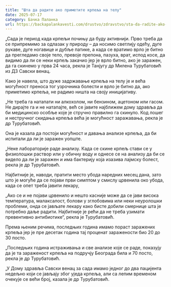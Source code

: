 ```yaml
---
title: "Шта да радите ако приметите крпеља на телу"
date: 2025-07-17
category: Бачка Паланка
url: https://backapalankavesti.com/drustvo/zdravstvo/sta-da-radite-ako-primetite-krpelja-na-telu/
---
```


„Сада је период када крпељи почињу да буду активнији. Прво треба да се припремимо за одлазак у природу – да носимо светлију одећу, дуге рукаве, дуге ногавице и дубље патике, а када се вратимо врло је битно да прегледамо своје тело, превоје препона, пазуха, врат, испод косе, да видимо да ли се неки крпељ закачио јер је врло битно, ако је заражен, да га скинемо у прва 24 часа, рекла је Танјугу др Милена Турубатовић из ДЗ Савски венац.

Како је навела, што дуже задржавање крпеља на телу је и већа могућност преноса тог узрочника болести и врло је битно да, ако приметимо крпеља, не радимо ништа на своју иницијативу.

„Не треба га натапати ни алкохолом, ни бензином, ацетоном или гасом. Не дирајте га и не натапајте, већ се јавите најближем дому здравља да би медицинско особље које је стручно правилно га скинуло. Код лошег и нестручног скидања крпеља већа је могућност заражавања, рекла је др Турубатовић.

Она је казала да постоји могућност и давања анализе крпеља, да би испитали да ли је заражен уопште.

„Неке лабораторије раде анализу. Када се скине крпељ стави се у физиолошки раствор или у обичну воду и однесе се на анализу да би се видело да ли је заражен и има бактерију која изазива лајмску болест, рекла је др Турубатовић.

Најбитније је, наводи, пратити место убода наредних месец дана, зато што је могуће да се појави први симптом у смислу црвенила око убода, када се опет треба јавити лекару,

„Ако се и не појави црвенило и нешто касније може да се јави висока температура, малаксалост, болови у зглобовима или неки неуролошки проблеми, онда се јављате лекару како бисте добили смернице шта је потребно даље радити. Најбитније је рећи да не треба узимати превентивно антибиотике“, рекла је Турубатовић.

Према њеним речима, последњих година имамо пораст заражених крпеља јер је пре десетак година тај проценат заражености био 20 до 30 посто.

„Последњих година истраживања и све анализе које се раде, показују да је та зараженост крпеља на подручју Београда била и 70 посто, рекла је др Турубатовић.

„У Дому здравља Савски венац за сада имамо једног до два пацијента недељно који се јављају због уједа крпеља, али са лепим временом очекује се већи број, казала је др Турубатовић.
